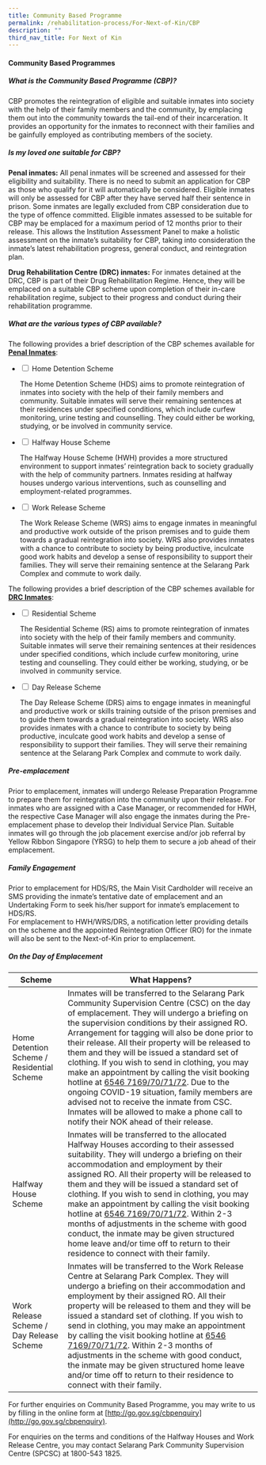 ```yaml
---
title: Community Based Programme
permalink: /rehabilitation-process/For-Next-of-Kin/CBP
description: ""
third_nav_title: For Next of Kin
---
```

#### **Community Based Programmes**
##### What is the Community Based Programme (CBP)?
CBP promotes the reintegration of eligible and suitable inmates into society with the help of their family members and the community, by emplacing them out into the community towards the tail-end of their incarceration. It provides an opportunity for the inmates to reconnect with their families and be gainfully employed as contributing members of the society. 

##### Is my loved one suitable for CBP?

**Penal inmates:** All penal inmates will be screened and assessed for their eligibility and suitability. There is no need to submit an application for CBP as those who qualify for it will automatically be considered. Eligible inmates will only be assessed for CBP after they have served half their sentence in prison. Some inmates are legally excluded from CBP consideration due to the type of offence committed. Eligible inmates assessed to be suitable for CBP may be emplaced for a maximum period of 12 months prior to their release. This allows the Institution Assessment Panel to make a holistic assessment on the inmate’s suitability for CBP, taking into consideration the inmate’s latest rehabilitation progress, general conduct, and reintegration plan.

**Drug Rehabilitation Centre (DRC) inmates:** For inmates detained at the DRC, CBP is part of their Drug Rehabilitation Regime. Hence, they will be emplaced on a suitable CBP scheme upon completion of their in-care rehabilitation regime, subject to their progress and conduct during their rehabilitation programme. 

##### What are the various types of CBP available?
The following provides a brief description of the CBP schemes available for <Strong><u>Penal Inmates</u></Strong>:
<ul class="jekyllcodex_accordion">
  <li>
    <input type="checkbox" id="accordion1">
    <label for="accordion1">Home Detention Scheme </label>
    <div>
      <p>The Home Detention Scheme (HDS) aims to promote reintegration of inmates into society with the help of their family members and community. Suitable inmates will serve their remaining sentences at their residences under specified conditions, which include curfew monitoring, urine testing and counselling. They could either be working, studying, or be involved in community service. </p>
    </div>
	</li>  
  <li>
    <input type="checkbox" id="accordion2">
    <label for="accordion2">Halfway House Scheme</label>
    <div>
      <p>The Halfway House Scheme (HWH) provides a more structured environment to support inmates’ reintegration back to society gradually with the help of community partners. Inmates residing at halfway houses undergo various interventions, such as counselling and employment-related programmes. </p>
    </div>
  </li>
	<li>
    <input type="checkbox" id="accordion3">
    <label for="accordion3">Work Release Scheme</label>
    <div>
      <p>The Work Release Scheme (WRS) aims to engage inmates in meaningful and productive work outside of the prison premises and to guide them towards a gradual reintegration into society. WRS also provides inmates with a chance to contribute to society by being productive, inculcate good work habits and develop a sense of responsibility to support their families. They will serve their remaining sentence at the Selarang Park Complex and commute to work daily.</p>
    </div>
  </li>
	</ul>
	
The following provides a brief description of the CBP schemes available for <Strong><u>DRC Inmates</u></Strong>:
<ul class="jekyllcodex_accordion">
  <li>
    <input type="checkbox" id="accordion1">
    <label for="accordion1">Residential Scheme</label>
    <div>
      <p>The Residential Scheme (RS) aims to promote reintegration of inmates into society with the help of their family members and community. Suitable inmates will serve their remaining sentences at their residences under specified conditions, which include curfew monitoring, urine testing and counselling. They could either be working, studying, or be involved in community service. </p>
    </div>
	</li>  
  <li>
    <input type="checkbox" id="accordion2">
    <label for="accordion2">Day Release Scheme</label>
    <div>
      <p>The Day Release Scheme (DRS) aims to engage inmates in meaningful and productive work or skills training outside of the prison premises and to guide them towards a gradual reintegration into society. WRS also provides inmates with a chance to contribute to society by being productive, inculcate good work habits and develop a sense of responsibility to support their families. They will serve their remaining sentence at the Selarang Park Complex and commute to work daily.</p>
    </div>
  </li>
	</ul>

##### Pre-emplacement
Prior to emplacement, inmates will undergo Release Preparation Programme to prepare them for reintegration into the community upon their release. For inmates who are assigned with a Case Manager, or recommended for HWH, the respective Case Manager will also engage the inmates during the Pre-emplacement phase to develop their Individual Service Plan. Suitable inmates will go through the job placement exercise and/or job referral by Yellow Ribbon Singapore (YRSG) to help them to secure a job ahead of their emplacement. 

##### Family Engagement
Prior to emplacement for HDS/RS, the Main Visit Cardholder will receive an SMS providing the inmate’s tentative date of emplacement and an Undertaking Form to seek his/her support for inmate’s emplacement to HDS/RS. 
<br>For emplacement to HWH/WRS/DRS, a notification letter providing details on the scheme and the appointed Reintegration Officer (RO) for the inmate will also be sent to the Next-of-Kin prior to emplacement.

##### On the Day of Emplacement

| Scheme |What Happens?  | 
| -------- | -------- | 
| Home Detention Scheme / Residential Scheme  | Inmates will be transferred to the Selarang Park Community Supervision Centre (CSC) on the day of emplacement. They will undergo a briefing on the supervision conditions by their assigned RO. Arrangement for tagging will also be done prior to their release. All their property will be released to them and they will be issued a standard set of clothing. If you wish to send in clothing, you may make an appointment by calling the visit booking hotline at <u>6546 7169/70/71/72</u>. Due to the ongoing COVID-19 situation, family members are advised not to receive the inmate from CSC. Inmates will be allowed to make a phone call to notify their NOK ahead of their release.| 
| Halfway House Scheme  | Inmates will be transferred to the allocated Halfway Houses according to their assessed suitability. They will undergo a briefing on their accommodation and employment by their assigned RO. All their property will be released to them and they will be issued a standard set of clothing. If you wish to send in clothing, you may make an appointment by calling the visit booking hotline at <u>6546 7169/70/71/72</u>. Within 2-3 months of adjustments in the scheme with good conduct, the inmate may be given structured home leave and/or time off to return to their residence to connect with their family.| 
| Work Release Scheme / Day Release Scheme  | Inmates will be transferred to the Work Release Centre at Selarang Park Complex. They will undergo a briefing on their accommodation and employment by their assigned RO. All their property will be released to them and they will be issued a standard set of clothing. If you wish to send in clothing, you may make an appointment by calling the visit booking hotline at <u>6546 7169/70/71/72</u>. Within 2-3 months of adjustments in the scheme with good conduct, the inmate may be given structured home leave and/or time off to return to their residence to connect with their family.| 

For further enquiries on Community Based Programme, you may write to us by filling in the online form at [http://go.gov.sg/cbpenquiry](http://go.gov.sg/cbpenquiry).

For enquiries on the terms and conditions of the Halfway Houses and Work Release Centre, you may contact Selarang Park Community Supervision Centre (SPCSC) at 1800-543 1825.